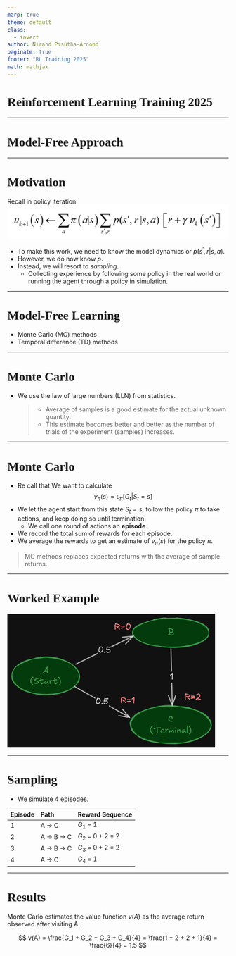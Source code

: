 ```yaml
---
marp: true
theme: default
class:
  - invert
author: Nirand Pisutha-Arnond
paginate: true
footer: "RL Training 2025"
math: mathjax
---
```


<style>
@import url('https://fonts.googleapis.com/css2?family=Prompt:ital,wght@0,100;0,300;0,400;0,700;1,100;1,300;1,400;1,700&display=swap');

    :root {
    font-family: Prompt;
    --hl-color: #D57E7E;
}
h1 {
  font-family: Prompt
}
</style>

# Reinforcement Learning Training 2025

---

# Model-Free Approach

---

# Motivation

Recall in policy iteration
![width:800px](img/paste-1753323392854.png)

- To make this work, we need to know the model dynamics or $p(s^\prime, r | s, a)$.
- However, we do now know $p$.
- Instead, we will resort to _sampling_.
  - Collecting experience by following some policy in the real world or running the agent through a policy in simulation.

---

# Model-Free Learning

- Monte Carlo (MC) methods
- Temporal difference (TD) methods

---

# Monte Carlo

- We use the law of large numbers (LLN) from statistics.
  > - Average of samples is a good estimate for the actual unknown quantity.
  > - This estimate becomes better and better as the number of trials of the experiment (samples) increases.

---

# Monte Carlo

- Re call that We want to calculate
  $$v_{\pi}(s) = \mathtt{E}_{\pi}[G_t|S_t = s]$$
- We let the agent start from this state $S_t = s$, follow the policy $\pi$ to take actions, and keep doing so until termination.
  - We call one round of actions an **episode**.
- We record the total sum of rewards for each episode.
- We average the rewards to get an estimate of $v_{\pi}(s)$ for the policy $\pi$.

> MC methods replaces expected returns with the average of sample returns.

---

# Worked Example

![alt text](img/paste-1753588374165.png)

---

# Sampling

- We simulate 4 episodes.

| Episode | Path      | Reward Sequence   |
| :------ | :-------- | :---------------- |
| 1       | A → C     | $G_1$ = 1         |
| 2       | A → B → C | $G_2$ = 0 + 2 = 2 |
| 3       | A → B → C | $G_3$ = 0 + 2 = 2 |
| 4       | A → C     | $G_4$ = 1         |

---

# Results

Monte Carlo estimates the value function $v(A)$ as the average return observed after visiting A.

$$
v(A) = \frac{G_1 + G_2 + G_3 + G_4}{4} = \frac{1 + 2 + 2 + 1}{4} = \frac{6}{4} = 1.5
$$
